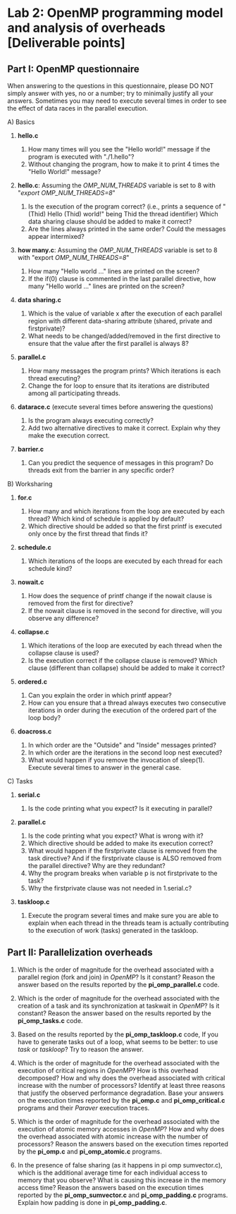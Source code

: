 # Lab 2: OpenMP programming model and analysis of overheads [Deliverable points]

## Part I: OpenMP questionnaire

When answering to the questions in this questionnaire, please DO NOT simply answer with yes, no or a number; try to minimally justify all your answers. Sometimes you may need to execute several times in order to see the effect of data races in the parallel execution.

A) Basics

1. **hello.c**

	1. How many times will you see the "Hello world!" message if the program is executed with "./1.hello"?
	2. Without changing the program, how to make it to print 4 times the "Hello World!" message?

2. **hello.c**: Assuming the _OMP_NUM_THREADS_ variable is set to 8 with "_export OMP_NUM_THREADS=8_"
	1. Is the execution of the program correct? (i.e., prints a sequence of "(Thid) Hello (Thid) world!" being Thid the thread identifier) Which data sharing clause should be added to make it correct?
	2. Are the lines always printed in the same order? Could the messages appear intermixed?

3. **how many.c**: Assuming the _OMP_NUM_THREADS_ variable is set to 8 with "export _OMP_NUM_THREADS=8_"
	1. How many "Hello world ..." lines are printed on the screen?
	2. If the if(0) clause is commented in the last parallel directive, how many "Hello world ..." lines are printed on the screen?

4. **data sharing.c**
	1. Which is the value of variable x after the execution of each parallel region with different data-sharing attribute (shared, private and firstprivate)?
	2. What needs to be changed/added/removed in the first directive to ensure that the value after the first parallel is always 8?

5. **parallel.c**
	1. How many messages the program prints? Which iterations is each thread executing?
	2. Change the for loop to ensure that its iterations are distributed among all participating threads.

6. **datarace.c** (execute several times before answering the questions)
	1. Is the program always executing correctly?
	2. Add two alternative directives to make it correct. Explain why they make the execution correct.

7. **barrier.c**
	1. Can you predict the sequence of messages in this program? Do threads exit from the barrier in any specific order?

B) Worksharing

1. **for.c**
	1. How many and which iterations from the loop are executed by each thread? Which kind of schedule is applied by default?
	2. Which directive should be added so that the first printf is executed only once by the first thread that finds it?

2. **schedule.c**
	1. Which iterations of the loops are executed by each thread for each schedule kind?

3. **nowait.c**
	1. How does the sequence of printf change if the nowait clause is removed from the first for directive?
	2. If the nowait clause is removed in the second for directive, will you observe any difference?

4. **collapse.c**
	1. Which iterations of the loop are executed by each thread when the collapse clause is used?
	2. Is the execution correct if the collapse clause is removed? Which clause (different than collapse) should be added to make it correct?

5. **ordered.c**
	1. Can you explain the order in which printf appear?
	2. How can you ensure that a thread always executes two consecutive iterations in order during the execution of the ordered part of the loop body?

6. **doacross.c**
	1. In which order are the "Outside" and "Inside" messages printed?
	2. In which order are the iterations in the second loop nest executed?
	3. What would happen if you remove the invocation of sleep(1). Execute several times to answer in the general case.

C) Tasks

1. **serial.c**
	1. Is the code printing what you expect? Is it executing in parallel?

2. **parallel.c**
	1. Is the code printing what you expect? What is wrong with it?
	2. Which directive should be added to make its execution correct?
	3. What would happen if the firstprivate clause is removed from the task directive? And if the firstprivate clause is ALSO removed from the parallel directive? Why are they redundant?
	4. Why the program breaks when variable p is not firstprivate to the task?
	5. Why the firstprivate clause was not needed in 1.serial.c?

3. **taskloop.c**
	1. Execute the program several times and make sure you are able to explain when each thread in the threads team is actually contributing to the execution of work (tasks)  generated in the taskloop.

## Part II: Parallelization overheads

1. Which is the order of magnitude for the overhead associated with a parallel region (fork and join) in _OpenMP_? Is it constant? Reason the answer based on the results reported by the **pi_omp_parallel.c** code.

2. Which is the order of magnitude for the overhead associated with the creation of a task and its synchronization at taskwait in _OpenMP_? Is it constant? Reason the answer based on the results reported by the **pi_omp_tasks.c** code.

3. Based on the results reported by the **pi_omp_taskloop.c** code, If you have to generate tasks out of a loop, what seems to be better: to use _task_ or _taskloop_? Try to reason the answer. 

4. Which is the order of magnitude for the overhead associated with the execution of critical regions in _OpenMP_? How is this overhead decomposed? How and why does the overhead associated with critical increase with the number of processors? Identify at least three reasons that justify the observed performance degradation. Base your answers on the execution times reported by the **pi_omp.c** and **pi_omp_critical.c** programs and their _Paraver_ execution traces.

5. Which is the order of magnitude for the overhead associated with the execution of atomic memory accesses in _OpenMP_? How and why does the overhead associated with atomic increase with the number of processors? Reason the answers based on the execution times reported by the **pi_omp.c** and **pi_omp_atomic.c** programs.

6. In the presence of false sharing (as it happens in pi omp sumvector.c), which is the additional average time for each individual access to memory that you observe? What is causing this increase in the memory access time? Reason the answers based on the execution times reported by the **pi_omp_sumvector.c** and **pi_omp_padding.c** programs. Explain how padding is done in **pi_omp_padding.c**.
